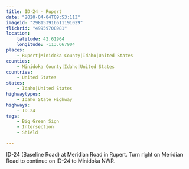 ```yaml
---
title: ID-24 - Rupert
date: "2020-04-04T09:53:11Z"
imageid: "298153916611191029"
flickrid: "49959708981"
location:
    latitude: 42.61964
    longitude: -113.667904
places:
    - Rupert|Minidoka County|Idaho|United States
counties:
    - Minidoka County|Idaho|United States
countries:
    - United States
states:
    - Idaho|United States
highwaytypes:
    - Idaho State Highway
highways:
    - ID-24
tags:
    - Big Green Sign
    - Intersection
    - Shield

---
```

ID-24 (Baseline Road) at Meridian Road in Rupert.  Turn right on Meridian Road to continue on ID-24 to Minidoka NWR.